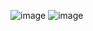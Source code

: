 ![image](https://github.com/SarfarazQadir/Selection-if-else-switch-case-logical-operator-in-C-/assets/144503703/aba3b679-521b-4905-9878-42fd9d133d89)
![image](https://github.com/SarfarazQadir/Selection-if-else-switch-case-logical-operator-in-C-/assets/144503703/b6702099-aabb-4746-88b3-043cad4a370c)
